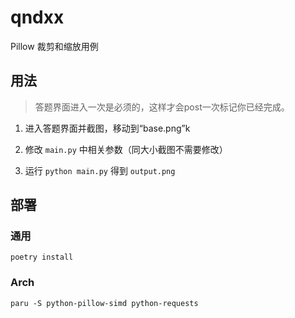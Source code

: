 # qndxx

Pillow 裁剪和缩放用例

## 用法

> 答题界面进入一次是必须的，这样才会post一次标记你已经完成。

1. 进入答题界面并截图，移动到“base.png”k

2. 修改 `main.py` 中相关参数（同大小截图不需要修改）

3. 运行 `python main.py` 得到 `output.png`

## 部署

### 通用

```
poetry install
```

### Arch

```
paru -S python-pillow-simd python-requests
```


